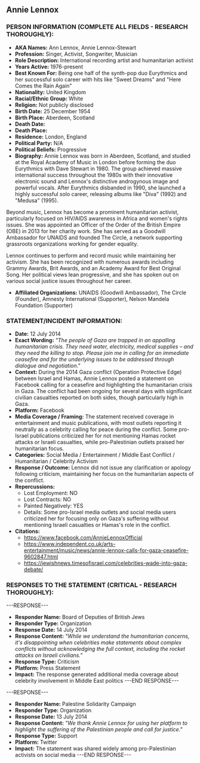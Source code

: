 ## Annie Lennox

### PERSON INFORMATION (COMPLETE ALL FIELDS - RESEARCH THOROUGHLY):

- **AKA Names:** Ann Lennox, Annie Lennox-Stewart
- **Profession:** Singer, Activist, Songwriter, Musician
- **Role Description:** International recording artist and humanitarian activist
- **Years Active:** 1976-present
- **Best Known For:** Being one half of the synth-pop duo Eurythmics and her successful solo career with hits like "Sweet Dreams" and "Here Comes the Rain Again"
- **Nationality:** United Kingdom
- **Racial/Ethnic Group:** White
- **Religion:** Not publicly disclosed
- **Birth Date:** 25 December 1954
- **Birth Place:** Aberdeen, Scotland
- **Death Date:** 
- **Death Place:** 
- **Residence:** London, England
- **Political Party:** N/A
- **Political Beliefs:** Progressive
- **Biography:** Annie Lennox was born in Aberdeen, Scotland, and studied at the Royal Academy of Music in London before forming the duo Eurythmics with Dave Stewart in 1980. The group achieved massive international success throughout the 1980s with their innovative electronic sound and Lennox's distinctive androgynous image and powerful vocals. After Eurythmics disbanded in 1990, she launched a highly successful solo career, releasing albums like "Diva" (1992) and "Medusa" (1995).

Beyond music, Lennox has become a prominent humanitarian activist, particularly focused on HIV/AIDS awareness in Africa and women's rights issues. She was appointed an Officer of the Order of the British Empire (OBE) in 2013 for her charity work. She has served as a Goodwill Ambassador for UNAIDS and founded The Circle, a network supporting grassroots organizations working for gender equality.

Lennox continues to perform and record music while maintaining her activism. She has been recognized with numerous awards including Grammy Awards, Brit Awards, and an Academy Award for Best Original Song. Her political views lean progressive, and she has spoken out on various social justice issues throughout her career.

- **Affiliated Organizations:** UNAIDS (Goodwill Ambassador), The Circle (Founder), Amnesty International (Supporter), Nelson Mandela Foundation (Supporter)

### STATEMENT/INCIDENT INFORMATION:
- **Date:** 12 July 2014
- **Exact Wording:** *"The people of Gaza are trapped in an appalling humanitarian crisis. They need water, electricity, medical supplies – and they need the killing to stop. Please join me in calling for an immediate ceasefire and for the underlying issues to be addressed through dialogue and negotiation."*
- **Context:** During the 2014 Gaza conflict (Operation Protective Edge) between Israel and Hamas, Annie Lennox posted a statement on Facebook calling for a ceasefire and highlighting the humanitarian crisis in Gaza. The conflict had been ongoing for several days with significant civilian casualties reported on both sides, though particularly high in Gaza.
- **Platform:** Facebook
- **Media Coverage / Framing:** The statement received coverage in entertainment and music publications, with most outlets reporting it neutrally as a celebrity calling for peace during the conflict. Some pro-Israel publications criticized her for not mentioning Hamas rocket attacks or Israeli casualties, while pro-Palestinian outlets praised her humanitarian focus.
- **Categories:** Social Media / Entertainment / Middle East Conflict / Humanitarian / Celebrity Activism
- **Response / Outcome:** Lennox did not issue any clarification or apology following criticism, maintaining her focus on the humanitarian aspects of the conflict.
- **Repercussions:**
  - Lost Employment: NO
  - Lost Contracts: NO
  - Painted Negatively: YES
  - Details: Some pro-Israel media outlets and social media users criticized her for focusing only on Gaza's suffering without mentioning Israeli casualties or Hamas's role in the conflict.
- **Citations:** 
  - https://www.facebook.com/AnnieLennoxOfficial
  - https://www.independent.co.uk/arts-entertainment/music/news/annie-lennox-calls-for-gaza-ceasefire-9602847.html
  - https://jewishnews.timesofisrael.com/celebrities-wade-into-gaza-debate/

### RESPONSES TO THE STATEMENT (CRITICAL - RESEARCH THOROUGHLY):

---RESPONSE---
- **Responder Name:** Board of Deputies of British Jews
- **Responder Type:** Organization
- **Response Date:** 14 July 2014
- **Response Content:** *"While we understand the humanitarian concerns, it's disappointing when celebrities make statements about complex conflicts without acknowledging the full context, including the rocket attacks on Israeli civilians."*
- **Response Type:** Criticism
- **Platform:** Press Statement
- **Impact:** The response generated additional media coverage about celebrity involvement in Middle East politics
---END RESPONSE---

---RESPONSE---
- **Responder Name:** Palestine Solidarity Campaign
- **Responder Type:** Organization
- **Response Date:** 13 July 2014
- **Response Content:** *"We thank Annie Lennox for using her platform to highlight the suffering of the Palestinian people and call for justice."*
- **Response Type:** Support
- **Platform:** Twitter
- **Impact:** The statement was shared widely among pro-Palestinian activists on social media
---END RESPONSE---